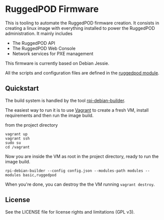 # RuggedPOD Firmware

This is tooling to automate the RuggedPOD firmware creation. It consists in creating
a linux image with everything installed to power the RuggedPOD administration. It mainly
includes

 * The RuggedPOD API
 * The RuggedPOD Web Console
 * Network services for PXE management

This firmware is currently based on Debian Jessie.

All the scripts and configuration files are defined in the
[ruggedpod module](https://github.com/RuggedPOD/ruggedpod-firmware/modules/ruggedpod).


## Quickstart

The build system is handled by the tool
[rpi-debian-builder](https://github.com/ggiamarchi/rpi-debian-builder).

The easiest way to run it is to use [Vagrant](https://www.vagrantup.com/) to create a
fresh VM, install requirements and then run the image build.

from the project directory

```
vagrant up
vagrant ssh
sudo su
cd /vagrant
```

Now you are inside the VM as root in the project directory, ready to run the image build.

```
rpi-debian-builder --config config.json --modules-path modules --modules basic,ruggedpod
```

When you're done, you can destroy the the VM running `vagrant destroy`.


## License

See the LICENSE file for license rights and limitations (GPL v3).
